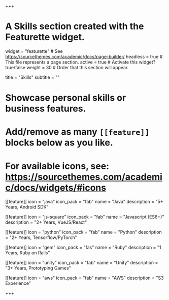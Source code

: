 +++
# A Skills section created with the Featurette widget.
widget = "featurette"  # See https://sourcethemes.com/academic/docs/page-builder/
headless = true  # This file represents a page section.
active = true  # Activate this widget? true/false
weight = 30  # Order that this section will appear.

title = "Skills"
subtitle = ""

# Showcase personal skills or business features.
# 
# Add/remove as many `[[feature]]` blocks below as you like.
# 
# For available icons, see: https://sourcethemes.com/academic/docs/widgets/#icons

[[feature]]
  icon = "java"
  icon_pack = "fab"
  name = "Java"
  description = "5+ Years, Android SDK"

[[feature]]
  icon = "js-square"
  icon_pack = "fab"
  name = "Javascript (ES6+)"
  description = "2+ Years, VueJS/React"

[[feature]]
  icon = "python"
  icon_pack = "fab"
  name = "Python"
  description = "2+ Years, Tensorflow/PyTorch"

[[feature]]
  icon = "gem"
  icon_pack = "fas"
  name = "Ruby"
  description = "1 Years, Ruby on Rails"

[[feature]]
  icon = "unity"
  icon_pack = "fab"
  name = "Unity"
  description = "3+ Years, Prototyping Games"

[[feature]]
  icon = "aws"
  icon_pack = "fab"
  name = "AWS"
  description = "S3 Experience"

+++
